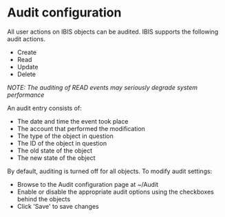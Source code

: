 # <span id="index"></span>Audit configuration

All user actions on IBIS objects can be audited. IBIS supports the
following audit actions.

-   Create
-   Read
-   Update
-   Delete

*NOTE: The auditing of READ events may seriously degrade system
performance*

An audit entry consists of:

-   The date and time the event took place
-   The account that performed the modification
-   The type of the object in question
-   The ID of the object in question
-   The old state of the object
-   The new state of the object

By default, auditing is turned off for all objects. To modify audit
settings:

-   Browse to the Audit configuration page at ~/Audit
-   Enable or disable the appropriate audit options using the checkboxes
    behind the objects
-   Click 'Save' to save changes

